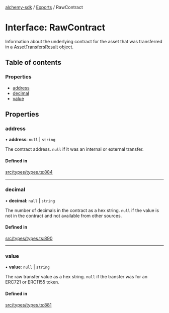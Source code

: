 [alchemy-sdk](../README.md) / [Exports](../modules.md) / RawContract

# Interface: RawContract

Information about the underlying contract for the asset that was transferred
in a [AssetTransfersResult](AssetTransfersResult.md) object.

## Table of contents

### Properties

- [address](RawContract.md#address)
- [decimal](RawContract.md#decimal)
- [value](RawContract.md#value)

## Properties

### address

• **address**: ``null`` \| `string`

The contract address. `null` if it was an internal or external transfer.

#### Defined in

[src/types/types.ts:884](https://github.com/alchemyplatform/alchemy-sdk-js/blob/3091a11/src/types/types.ts#L884)

___

### decimal

• **decimal**: ``null`` \| `string`

The number of decimals in the contract as a hex string. `null` if the value
is not in the contract and not available from other sources.

#### Defined in

[src/types/types.ts:890](https://github.com/alchemyplatform/alchemy-sdk-js/blob/3091a11/src/types/types.ts#L890)

___

### value

• **value**: ``null`` \| `string`

The raw transfer value as a hex string. `null` if the transfer was for an
ERC721 or ERC1155 token.

#### Defined in

[src/types/types.ts:881](https://github.com/alchemyplatform/alchemy-sdk-js/blob/3091a11/src/types/types.ts#L881)
